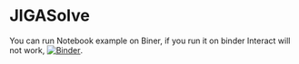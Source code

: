 # JIGASolve
You can run Notebook example on Biner, if you run it on binder Interact will not work, [![Binder](https://mybinder.org/badge_logo.svg)](https://mybinder.org/v2/gh/UZerbinati/JIGASolve/master?filepath=src%2FBinder.ipynb).

